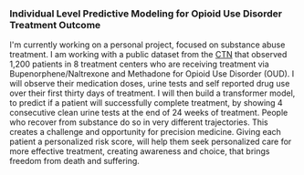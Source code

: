 ### Individual Level Predictive Modeling for Opioid Use Disorder Treatment Outcome

I'm currently working on a personal project, focused on substance abuse treatment. I am working with a public dataset from the [CTN](https://datashare.nida.nih.gov/study/nida-ctn-0027) that observed 1,200 patients in 8 treatment centers who are receiving treatment via Bupenorphene/Naltrexone and Methadone for Opioid Use Disorder (OUD). I will observe their medication doses, urine tests and self reported drug use over their first thirty days of treatment. I will then build a transformer model, to predict if a patient will successfully complete treatment, by showing 4 consecutive clean urine tests at the end of 24 weeks of treatment.  People who recover from substance do so in very different trajectories. This creates a challenge and opportunity for precision medicine. Giving each patient a personalized risk score, will help them seek personalized care for more effective treatment, creating awareness and choice, that brings freedom from death and suffering.
